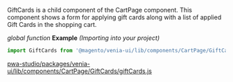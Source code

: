 
GiftCards is a child component of the CartPage component.
This component shows a form for applying gift cards along with a list of applied
Gift Cards in the shopping cart.

*global* *function*
**Example** *(Importing into your project)*  
```js
import GiftCards from '@magento/venia-ui/lib/components/CartPage/GiftCards';
```


[pwa-studio/packages/venia-ui/lib/components/CartPage/GiftCards/giftCards.js](https://github.com/magento/pwa-studio/blob/develop/packages/venia-ui/lib/components/CartPage/GiftCards/giftCards.js)